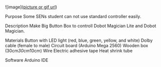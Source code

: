 ![image]([picture or gif url](https://github.com/wlchengivan/ButtonBox/blob/main/image.png))


Purpose
Some SENs student can not use standard controller easily.

Description
Make Big Button Box to controll Dobot Magician Lite and Dobot Magician.

Materials
Button with LED light (red, blue, green, yellow, and white)
Dolby cable (female to male)
Circuit board (Arduino Mega 2560)
Wooden box (30cm*30cm*10cm)
Wire
Electric adhesive tape
Heat shrink tube

Software
Arduino IDE
